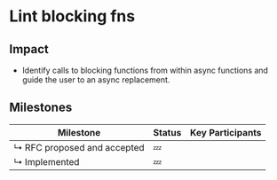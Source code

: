 # Lint blocking fns

## Impact

* Identify calls to blocking functions from within async functions and guide the user to an async replacement.

## Milestones

| Milestone                                | Status | Key Participants |
| ---                                      | ---    | ---              |
| ↳ RFC proposed and accepted              | 💤     |  |
| ↳ Implemented                            | 💤     |  |

